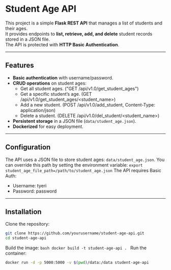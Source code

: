 # Student Age API

This project is a simple **Flask REST API** that manages a list of students and their ages.  
It provides endpoints to **list, retrieve, add, and delete** student records stored in a JSON file.  
The API is protected with **HTTP Basic Authentication**.

---

## Features
- **Basic authentication** with username/password.
- **CRUD operations** on student ages:
  - Get all student ages. ("GET /api/v1.0/get_student_ages")
  - Get a specific student’s age. (GET /api/v1.0/get_student_ages/<student_name>)
  - Add a new student. (POST /api/v1.0/add_student, Content-Type: application/json)
  - Delete a student. (DELETE /api/v1.0/del_student/<student_name>)
- **Persistent storage** in a JSON file (`data/student_age.json`).
- **Dockerized** for easy deployment. 

---

## Configuration
The API uses a JSON file to store student ages: `data/student_age.json`.
You can override this path by setting the environment variable: `export student_age_file_path=/path/to/student_age.json`
The API requires Basic Auth: 
- Username: tyeri
- Password: password

---

## Installation
Clone the repository:
   ```bash
   git clone https://github.com/yourusername/student-age-api.git
   cd student-age-api
   ```
Build the image:
    ```bash
       docker build -t student-age-api .
    ```
Run the container:
   ```bash
   docker run -d -p 5000:5000 -v $(pwd)/data:/data student-age-api
   ```